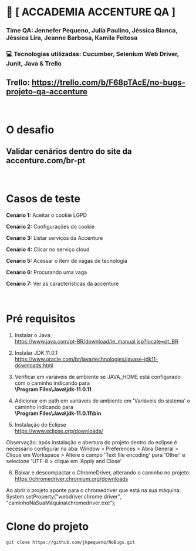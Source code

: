 <h1>🚀 [   ACCADEMIA ACCENTURE QA   ] </h1>

### Time QA: Jennefer Pequeno, Julia Paulino, Jéssica Bianca, Jéssica Lira, Jeanne Barbosa, Kamila Feitosa</h2>

###  💻 Tecnologias utilizadas: Cucumber, Selenium Web Driver, Junit, Java & Trello

## Trello: https://trello.com/b/F68pTAcE/no-bugs-projeto-qa-accenture

<br>

# O desafio
## Validar cenários dentro do site da accenture.com/br-pt

<br>

# Casos de teste

**Cenário 1:** Aceitar o cookie LGPD<br>
 
**Cenário 2:** Configurações do cookie<br>

**Cenário 3:** Listar serviços da Accenture<br>

**Cenário 4:** Clicar no serviço cloud<br>

**Cenário 5:** Acessar o item de vagas de tecnologia<br>

**Cenário 6:** Procurando uma vaga <br>

**Cenário 7:** Ver as características da accenture<br>

<br>

# Pré requisitos

1. Instalar o Java: <br>
https://www.java.com/pt-BR/download/ie_manual.jsp?locale=pt_BR

2. Instalar JDK 11.0.1<br>
https://www.oracle.com/br/java/technologies/javase-jdk11-downloads.html

3. Verificar em variáveis de ambiente se  JAVA_HOME está configurado com o caminho indicando para<br> 
<b>\Program Files\Java\jdk-11.0.11</b>

4. Adicionar em path em variáveis de ambiente em 'Variáveis do sistema' o caminho indicando para<br>
<b>\Program Files\Java\jdk-11.0.11\bin </b>

5. Instalação do Eclipse<br>
https://www.eclipse.org/downloads/<br>

Observação: após instalação e abertura do projeto dentro do eclipse é necessário configurar na aba: Window > Preferences > Abra General > Clique em Workspace > Altere o campo 'Text file encoding' para 'Other' e selecione 'UTF-8 > clique em 'Apply and Close'

6. Baixar e descompactar o ChromeDriver, alterando o caminho no projeto:<br>
https://chromedriver.chromium.org/downloads<br>

Ao abrir o projeto aponte para o chromedriver que está na sua máquina:
System.setProperty("webdriver.chrome.driver", "caminhoNaSuaMáquina\chromedriver.exe");
<br>

# Clone do projeto

```bash
git clone https://github.com/jkpequeno/NoBugs.git
 ```





